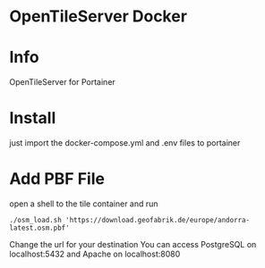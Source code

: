# OpenTileServer Docker

# Info
OpenTileServer for Portainer

# Install
just import the docker-compose.yml and .env files to portainer
    
# Add PBF File
open a shell to the tile container and run

    ./osm_load.sh 'https://download.geofabrik.de/europe/andorra-latest.osm.pbf'
    
Change the url for your destination
You can access PostgreSQL on localhost:5432 and Apache on localhost:8080



